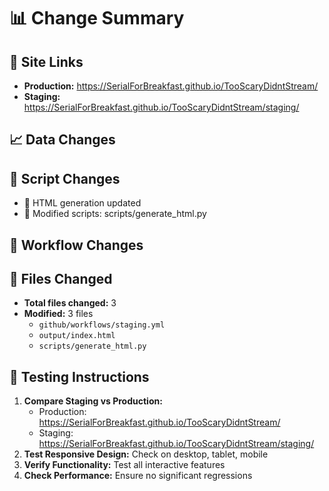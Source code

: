 # 📊 Change Summary

## 🔗 Site Links
- **Production:** https://SerialForBreakfast.github.io/TooScaryDidntStream/
- **Staging:** https://SerialForBreakfast.github.io/TooScaryDidntStream/staging/

## 📈 Data Changes

## 🔧 Script Changes
- 🎨 HTML generation updated
- 🔄 Modified scripts: scripts/generate_html.py

## 🚀 Workflow Changes

## 📁 Files Changed
- **Total files changed:** 3
- **Modified:** 3 files
  - `github/workflows/staging.yml`
  - `output/index.html`
  - `scripts/generate_html.py`

## 🧪 Testing Instructions
1. **Compare Staging vs Production:**
   - Production: https://SerialForBreakfast.github.io/TooScaryDidntStream/
   - Staging: https://SerialForBreakfast.github.io/TooScaryDidntStream/staging/
2. **Test Responsive Design:** Check on desktop, tablet, mobile
3. **Verify Functionality:** Test all interactive features
4. **Check Performance:** Ensure no significant regressions
